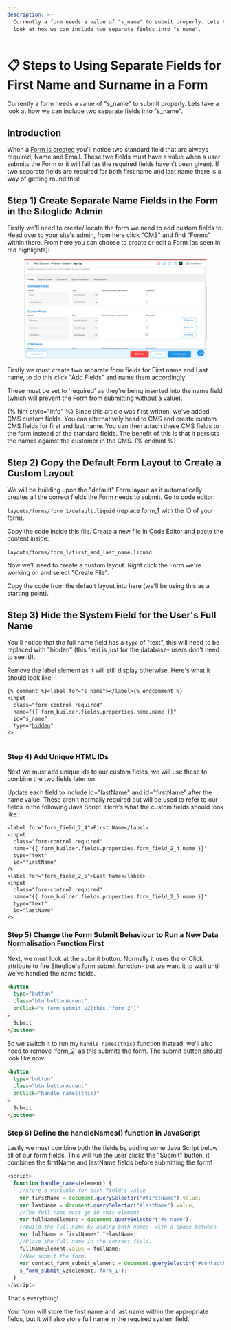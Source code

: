 ```yaml
---
description: >-
  Currently a form needs a value of "s_name" to submit properly. Lets take a
  look at how we can include two separate fields into "s_name".
---
```


# 📋 Steps to Using Separate Fields for First Name and Surname in a Form

Currently a form needs a value of "s\_name" to submit properly. Lets take a look at how we can include two separate fields into "s\_name".

## Introduction

When a [Form is created](https://help.siteglide.com/article/99-forms-getting-started) you'll notice two standard field that are always required; Name and Email. These two fields must have a value when a user submits the Form or it will fail (as the required fields haven't been given). If two separate fields are required for both first name and last name there is a way of getting round this!

## Step 1) Create Separate Name Fields in the Form in the Siteglide Admin

Firstly we'll need to create/ locate the form we need to add custom fields to. Head over to your site's admin, from here click "CMS" and find "Forms" within there. From here you can choose to create or edit a Form (as seen in red highlights):

<figure><img src="../.gitbook/assets/Screenshot 2024-03-26 153411.png" alt=""><figcaption></figcaption></figure>

Firstly we must create two separate form fields for First name and Last name, to do this click "Add Fields" and name them accordingly:

These must be set to 'required' as they're being inserted into the name field (which will prevent the Form from submitting without a value).

{% hint style="info" %}
Since this article was first written, we've added CMS custom fields. You can alternatively head to CMS and create custom CMS fields for first and last name. You can then attach these CMS fields to the form instead of the standard fields. The benefit of this is that it persists the names against the customer in the CMS.
{% endhint %}

## Step 2) Copy the Default Form Layout to Create a Custom Layout

We will be building upon the "default" Form layout as it automatically creates all the correct fields the Form needs to submit. Go to code editor:

`layouts/forms/form_1/default.liquid` (replace form\_1 with the ID of your form).

Copy the code inside this file. Create a new file in Code Editor and paste the content inside:

`layouts/forms/form_1/first_and_last_name.liquid`

Now we'll need to create a custom layout. Right click the Form we're working on and select "Create File".

Copy the code from the default layout into here (we'll be using this as a starting point).&#x20;

## Step 3) Hide the System Field for the User's Full Name

You'll notice that the full name field has a `type` of "text", this will need to be replaced with "hidden" (this field is just for the database- users don't need to see it!).

&#x20;Remove the label element as it will still display otherwise. Here's what it should look like:

<pre class="language-liquid"><code class="lang-liquid">{% comment %}&#x3C;label for="s_name">&#x3C;/label>{% endcomment %}
&#x3C;input
  class="form-control required"
  name="{{ form_builder.fields.properties.name.name }}"
  id="s_name"
  type="<a data-footnote-ref href="#user-content-fn-1">hidden</a>"
/>

</code></pre>

### Step 4) Add Unique HTML IDs

Next we must add unique ids to our custom fields, we will use these to combine the two fields later on.

Update each field to include id="lastName" and id="firstName" after the name value. These aren't normally required but will be used to refer to our fields in the following Java Script. Here's what the custom fields should look like:

```liquid
<label for="form_field_2_4">First Name</label>
<input
  class="form-control required"
  name="{{ form_builder.fields.properties.form_field_2_4.name }}"
  type="text"
  id="firstName"
/>
<label for="form_field_2_5">Last Name</label>
<input
  class="form-control required"
  name="{{ form_builder.fields.properties.form_field_2_5.name }}"
  type="text"
  id="lastName"
/>
```

### Step 5) Change the Form Submit Behaviour to Run a New Data Normalisation Function First

Next, we must look at the submit button. Normally it uses the onClick attribute to fire Siteglide's form submit function- but we want it to wait until we've handled the name fields.

```html
<button
  type="button"
  class="btn buttonAccent"
  onClick="s_form_submit_v2(this,'form_2')"
>
  Submit
</button>
```

So we switch it to run my `handle_names(this)` function instead, we'll also need to remove 'form\_2' as this submits the form. The submit button should look like now:

```html
<button
  type="button" 
  class="btn buttonAccent" 
  onClick="handle_names(this)"
>
  Submit
</button>
```

### Step 6) Define the handleNames() function in JavaScript

Lastly we must combine both the fields by adding some Java Script below all of our form fields. This will run the user clicks the "Submit" button, it combines the firstName and lastName fields before submitting the form!

```javascript
<script>
  function handle_names(element) {
    //Store a variable for each field's value
    var firstName = document.querySelector("#firstName").value;
    var lastName = document.querySelector("#lastName").value;
    //The full name must go in this element
    var fullNameElement = document.querySelector("#s_name");
    //Build the full name by adding both names- with a space between
    var fullName = firstName+" "+lastName;
    //Place the full name in the correct field.
    fullNameElement.value = fullName;
    //Now submit the form.
    var contact_form_submit_element = document.querySelector("#contactFormSubmit");
    s_form_submit_v2(element,'form_1');
  }
</script>
```

That's everything!

Your form will store the first name and last name within the appropriate fields, but it will also store full name in the required system field.

[^1]: This attribute hides the field from display
